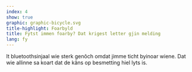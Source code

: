 ```yaml
---
index: 4
show: true
graphic: graphic-bicycle.svg
title-highlight: Foarbyld
title: Fytst immen foarby? Dat krigest letter gjin melding
lang: fy
---
```

It bluetoothsinjaal wie sterk genôch omdat jimme ticht byinoar wiene. Dat wie allinne sa koart dat de kâns op besmetting hiel lyts is.
